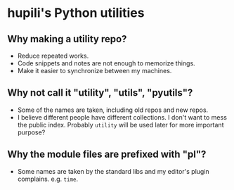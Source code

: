 # hupili's Python utilities

## Why making a utility repo?

   * Reduce repeated works.
   * Code snippets and notes are not enough to memorize things.
   * Make it easier to synchronize between my machines.

## Why not call it "utility", "utils", "pyutils"?

   * Some of the names are taken, including old repos and new repos.
   * I believe different people have different collections.
   I don't want to mess the public index.
   Probably `utility` will be used later for more important purpose?

## Why the module files are prefixed with "pl"?

   * Some names are taken by the standard libs
   and my editor's plugin complains. e.g. `time`.
